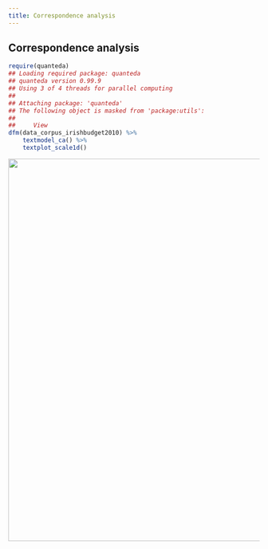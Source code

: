 ```yaml
---
title: Correspondence analysis
---
```




## Correspondence analysis


```r
require(quanteda)
## Loading required package: quanteda
## quanteda version 0.99.9
## Using 3 of 4 threads for parallel computing
## 
## Attaching package: 'quanteda'
## The following object is masked from 'package:utils':
## 
##     View
dfm(data_corpus_irishbudget2010) %>%
    textmodel_ca() %>% 
    textplot_scale1d()
```

<img src="/_advanced/ca.en_files/figure-html/unnamed-chunk-2-1.svg" width="768" />
